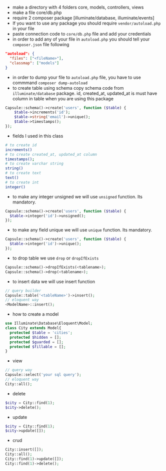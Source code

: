 * make a directory with 4 folders core, models, controllers, views
* make a file core/db.php
* require 2 composer package [illuminate/database, illuminate/events]
* If you want to use any package you should require `vendor/autoload.php` in your file
* paste connection code to `core/db.php` file and add your credentials
* in order to add any of your file in `autoload.php` you should tell your `composer.json` file following
~~~json
"autoload": {
  "files": ["<fileName>"],
  "classmap": ["models"]
}
~~~
* in order to dump your file to `autoload.php` file, you have to use commmand `composer dump-autoload`
* to create table using schema copy schema code from `illuminate/database` package. id, created_at, updated_at is must have column in table when you are using this package
~~~php
Capsule::schema()->create('users', function ($table) {
    $table->increments('id');
    $table->string('email')->unique();
    $table->timestamps();
});
~~~
* fields I used in this class
~~~bash
# to create id
increments()
# to create created_at, updated_at column
timestamps();
# to create varchar string
string()
# to create text
text()
# to create int
integer()
~~~
* to make any integer unsigned we will use `unsigned` function. Its mandatory.
~~~php
Capsule::schema()->create('users', function ($table) {
  $table->integer('id')->unsigned();
});
~~~
* to make any field unique we will use `unique` function. Its mandatory.
~~~php
Capsule::schema()->create('users', function ($table) {
  $table->integer('id')->unique();
});
~~~
* to drop table we use `drop` or `dropIfExists`
~~~php
Capsule::schema()->dropIfExists(<tablename>);
Capsule::schema()->drop(<tablename>);
~~~
* to insert data we will use insert function
~~~php
// query builder
Capsule::table('<tableName>')->insert();
// eloquent way
<ModelName>::insert();
~~~
* how to create a model
~~~php
use Illuminate\Database\Eloquent\Model;
class City extends Model{
  protected $table = 'cities';
  protected $hidden = [];
  protected $guarded = [];
  protected $fillable = [];
}
~~~
* view
~~~php
// query way
Capsule::select('your sql query');
// eloquent way
City::all();
~~~
* delete
~~~php
$city = City::find(1);
$city->delete();
~~~
* update
~~~php
$city = City::find(1);
$city->update([]);
~~~

* crud
~~~php
City::insert([]);
City::all();
City::find(1)->update([]);
City::find(1)->delete();
~~~



